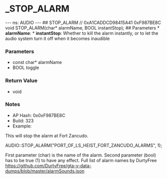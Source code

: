 # _STOP_ALARM

--- ns: AUDIO --- ## STOP_ALARM  // 0xA1CADDCD98415A41 0xF987BE8C void STOP_ALARM(char* alarmName, BOOL instantStop);   ## Parameters * **alarmName**: * **instantStop**: Whether to kill the alarm instantly, or to let the audio system turn it off when it becomes inaudible

### Parameters
* const char* alarmName
* BOOL toggle

### Return Value
* void

### Notes
* AP Hash: 0x0xF987BE8C
* Build: 323
* Example:

This will stop the alarm at Fort Zancudo.

AUDIO::STOP_ALARM("PORT_OF_LS_HEIST_FORT_ZANCUDO_ALARMS", 1);

First parameter (char) is the name of the alarm.
Second parameter (bool) has to be true (1) to have any effect.
Full list of alarm names by DurtyFree https://github.com/DurtyFree/gta-v-data-dumps/blob/master/alarmSounds.json

